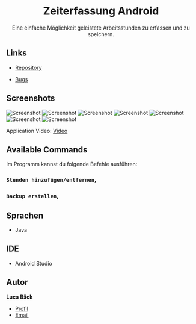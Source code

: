 <h1 align="center">Zeiterfassung Android</h1>

<p align="center">Eine einfache Möglichkeit geleistete Arbeitsstunden zu erfassen und zu speichern.</p>

## Links

- [Repository](https://github.com/luca-baeck/Zeiterfassung-Android "Zeiterfassung Android Repository")

- [Bugs](https://github.com/luca-baeck/Zeiterfassung-Android/issues "Issues Page")

## Screenshots

![Screenshot](/application-preview/preview.jpg "Screenshot")
![Screenshot](/application-preview/setwage.jpg "Screenshot")
![Screenshot](/application-preview/pickdate.jpg "Screenshot")
![Screenshot](/application-preview/picktime.jpg "Screenshot")
![Screenshot](/application-preview/added.jpg "Screenshot")
![Screenshot](/application-preview/overview.jpg "Screenshot")
![Screenshot](/application-preview/reset.jpg "Screenshot")

Application Video:
[Video](/application-preview/preview.ts "Video")



## Available Commands

Im Programm kannst du folgende Befehle ausführen:

### `Stunden hinzufügen/entfernen`,

### `Backup erstellen`,

## Sprachen

- Java

## IDE

- Android Studio

## Autor

**Luca Bäck**

- [Profil](https://github.com/luca-baeck "Luca Bäck")
- [Email](mailto:luca.baeck@outlook.de?subject=Hello "Hi!")
